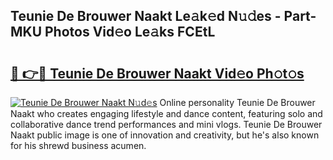 ## Teunie De Brouwer Naakt Le𝚊k𝚎d N𝚞𝚍es - Part-MKU Photos Vid𝚎o Le𝚊ks FCEtL

# <h2><a href="http://fb768q.evod.top/?m=Teunie+De+Brouwer+Naakt">🔗 👉🔴 Teunie De Brouwer Naakt Vid𝚎o Ph𝚘t𝚘s</a></h2>

[![Teunie De Brouwer Naakt N𝚞d𝚎s](https://i.imgur.com/8V9OHl7.gif)](http://fb768q.evod.top/?m=Teunie+De+Brouwer+Naakt)
Online personality Teunie De Brouwer Naakt who creates engaging lifestyle and dance content, featuring solo and collaborative dance trend performances and mini vlogs. Teunie De Brouwer Naakt public image is one of innovation and creativity, but he's also known for his shrewd business acumen. 
